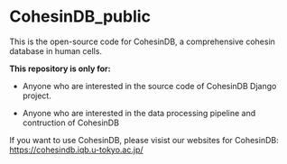# CohesinDB_public
This is the open-source code for CohesinDB, a comprehensive cohesin database in human cells.

**This repository is only for:**

- Anyone who are interested in the source code of CohesinDB Django project. 

- Anyone who are interested in the data processing pipeline and contruction of CohesinDB



If you want to use CohesinDB, please visist our websites for CohesinDB: https://cohesindb.iqb.u-tokyo.ac.jp/

